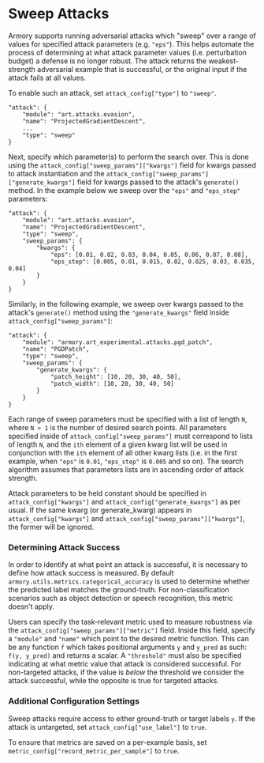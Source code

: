# Sweep Attacks

Armory supports running adversarial attacks which "sweep" over a range of values for specified 
attack parameters (e.g. `"eps"`). This helps automate the process of determining at what 
attack parameter values (i.e. perturbation budget) a defense is no longer robust. The attack
returns the weakest-strength adversarial example that is successful, or the original input 
if the attack fails at all values.

To enable such an attack, set `attack_config["type"]` to `"sweep"`. 
```aidl
"attack": {
    "module": "art.attacks.evasion",
    "name": "ProjectedGradientDescent",
    ...
    "type": "sweep"
}
```

Next, specify which parameter(s) to perform the search over. This is done using the 
`attack_config["sweep_params"]["kwargs"]` field for kwargs passed to attack instantiation and the
`attack_config["sweep_params"]["generate_kwargs"]` field for kwargs passed to the attack's 
`generate()` method. In the example below we sweep over the `"eps"` and `"eps_step"` 
parameters:

```aidl
"attack": {
    "module": "art.attacks.evasion",
    "name": "ProjectedGradientDescent",
    "type": "sweep",
    "sweep_params": {
        "kwargs": {
            "eps": [0.01, 0.02, 0.03, 0.04, 0.05, 0.06, 0.07, 0.08],
            "eps_step": [0.005, 0.01, 0.015, 0.02, 0.025, 0.03, 0.035, 0.04]
        }
    }
}
```

Similarly, in the following example, we sweep over kwargs passed to the attack's `generate()` method 
using the `"generate_kwargs"` field inside `attack_config["sweep_params"]`:
```aidl
"attack": {
    "module": "armory.art_experimental.attacks.pgd_patch",
    "name": "PGDPatch",
    "type": "sweep",
    "sweep_params": {
        "generate_kwargs": {
            "patch_height": [10, 20, 30, 40, 50],
            "patch_width": [10, 20, 30, 40, 50]
        }
    }
}
```

Each range of sweep parameters must be specified with a list of length `N`, where `N > 1` is 
the number of desired search points. All parameters specified inside of 
`attack_config["sweep_params"]` must correspond to lists of length `N`, and the `ith` element of
a given kwarg list will be used in conjunction with the `ith` element of all other kwarg 
lists (i.e. in the first example, when `"eps"` is `0.01`, `"eps_step"` is `0.005` and so on). The
search algorithm assumes that parameters lists are in ascending order of attack strength.

Attack parameters to be held constant should be specified in `attack_config["kwargs"]` and
`attack_config["generate_kwargs"]` as per usual. If the same kwarg (or generate_kwarg) appears in `attack_config["kwargs"]`
and `attack_config["sweep_params"]["kwargs"]`, the former will be ignored. 


### Determining Attack Success
In order to identify at what point an attack is successful, it is necessary to define how
attack success is measured. By default `armory.utils.metrics.categorical_accuracy` is used to 
determine whether the predicted label matches the ground-truth. For non-classification 
scenarios such as object detection or speech recognition, this metric doesn't apply. 

Users can specify the task-relevant metric used to measure robustness via the 
`attack_config["sweep_params"]["metric"]` field. Inside this field, specify a `"module"` and
`"name"` which point to the desired metric function. This can be any function `f` which takes
positional arguments `y` and `y_pred` as such: `f(y, y_pred)` and returns a scalar. A 
`"threshold"` must also be specified indicating at what metric value that attack is 
considered successful. For non-targeted attacks, if the value is *below* the threshold we 
consider the attack successful, while the opposite is true for targeted attacks.

### Additional Configuration Settings
Sweep attacks require access to either ground-truth or target labels `y`. If the attack 
is untargeted, set `attack_config["use_label"]` to `true`.


To ensure that metrics are saved on a per-example basis, set 
`metric_config["record_metric_per_sample"]` to `true`.
